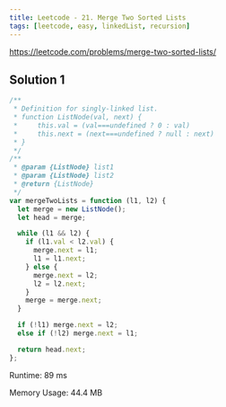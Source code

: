 ```yaml
---
title: Leetcode - 21. Merge Two Sorted Lists
tags: [leetcode, easy, linkedList, recursion]
---
```


https://leetcode.com/problems/merge-two-sorted-lists/

## Solution 1

```js
/**
 * Definition for singly-linked list.
 * function ListNode(val, next) {
 *     this.val = (val===undefined ? 0 : val)
 *     this.next = (next===undefined ? null : next)
 * }
 */
/**
 * @param {ListNode} list1
 * @param {ListNode} list2
 * @return {ListNode}
 */
var mergeTwoLists = function (l1, l2) {
  let merge = new ListNode();
  let head = merge;

  while (l1 && l2) {
    if (l1.val < l2.val) {
      merge.next = l1;
      l1 = l1.next;
    } else {
      merge.next = l2;
      l2 = l2.next;
    }
    merge = merge.next;
  }

  if (!l1) merge.next = l2;
  else if (!l2) merge.next = l1;

  return head.next;
};
```

Runtime: 89 ms

Memory Usage: 44.4 MB
